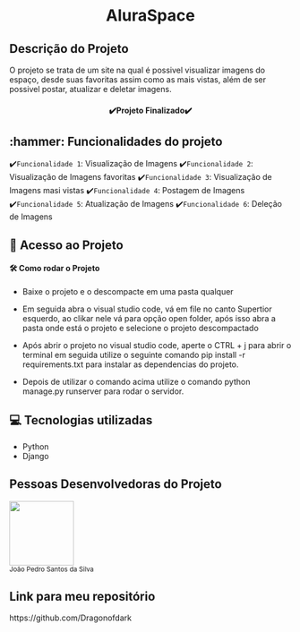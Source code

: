 <h1 align="center">AluraSpace</h1>

<h2>Descrição do Projeto</h2>
O projeto se trata de um site na qual é possivel visualizar imagens do espaço, desde suas favoritas assim como as mais vistas, além de ser possivel postar, atualizar e deletar imagens.
<h4 align="center"> 
 ✔️Projeto Finalizado✔️
</h4>
<h2>:hammer: Funcionalidades do projeto</h2>

✔️`Funcionalidade 1`: Visualização de Imagens
✔️`Funcionalidade 2`: Visualização de Imagens favoritas
✔️`Funcionalidade 3`: Visualização de Imagens masi vistas
✔️`Funcionalidade 4`: Postagem de Imagens
✔️`Funcionalidade 5`: Atualização de Imagens
✔️`Funcionalidade 6`: Deleção de Imagens

<h2>📁 Acesso ao Projeto</h2>
  
<h4>🛠️ Como rodar o Projeto</h4> 
  
* Baixe o projeto e o descompacte em uma pasta qualquer
  
* Em seguida abra o visual studio code, vá em file no canto Supertior esquerdo, ao clikar nele vá para opção open folder, após isso abra a pasta onde está o projeto e selecione o projeto descompactado
  
* Após abrir o projeto no visual studio code, aperte o CTRL + j para abrir o terminal em seguida utilize o seguinte comando pip install -r requirements.txt para instalar as dependencias do projeto.
  
* Depois de utilizar o comando acima utilize o comando python manage.py runserver para rodar o servidor.
  
  
<h2>💻 Tecnologias utilizadas</h2>

* Python
* Django

<h2>Pessoas Desenvolvedoras do Projeto</h2>
<img loading="lazy" src="https://avatars.githubusercontent.com/u/116024259?s=400&u=595e434d2dcd8362ddc1e6737ad52f5acf74c758&v=4" width=115><br><sub>João Pedro Santos da Silva</sub>

<h2>Link para meu repositório</h2>
https://github.com/Dragonofdark
